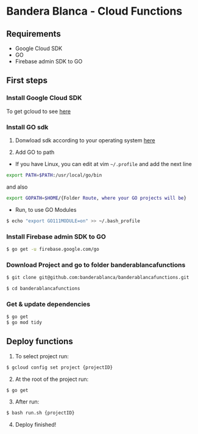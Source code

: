 # Bandera Blanca - Cloud Functions


## Requirements
- Google Cloud SDK
- GO
- Firebase admin SDK to GO


## First steps

### Install Google Cloud SDK
To get gcloud to see [here](https://cloud.google.com/sdk/install)

### Install GO sdk
1. Donwload sdk according to your operating system [here](https://golang.org/dl/)

2. Add GO to path
- If you have Linux, you can edit at vim ```~/.profile``` and add the next line
```sh
export PATH=$PATH:/usr/local/go/bin
```
and also
```sh
export GOPATH=$HOME/{Folder Route, where your GO projects will be}
```
- Run, to use GO Modules
```sh
$ echo "export GO111MODULE=on" >> ~/.bash_profile
```

### Install Firebase admin SDK to GO
```sh
$ go get -u firebase.google.com/go
```

### Download Project and go to folder banderablancafunctions
```sh
$ git clone git@github.com:banderablanca/banderablancafunctions.git
```
```sh
$ cd banderablancafunctions
```

### Get & update dependencies
```sh
$ go get
$ go mod tidy
```

## Deploy functions

1. To select project run:

```sh
$ gcloud config set project {projectID}
```

2. At the root of the project run:
```sh
$ go get
```

3. After run:
```sh
$ bash run.sh {projectID} 
```

4. Deploy finished!
